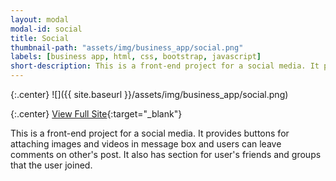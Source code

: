 ```yaml
---
layout: modal
modal-id: social
title: Social
thumbnail-path: "assets/img/business_app/social.png"
labels: [business app, html, css, bootstrap, javascript]
short-description: This is a front-end project for a social media. It provides buttons for attaching images and videos in message box and users can leave comments on other's post. It also has section for user's friends and groups that the user joined.
---
```


{:.center}
![]({{ site.baseurl }}/assets/img/business_app/social.png)

{:.center}
[View Full Site](https://ghbooth12.github.io/social/){:target="\_blank"}


This is a front-end project for a social media. It provides buttons for attaching images and videos in message box and users can leave comments on other's post. It also has section for user's friends and groups that the user joined.